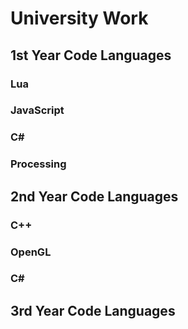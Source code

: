 # University Work

## 1st Year Code Languages

### Lua
### JavaScript
### C#
### Processing

## 2nd Year Code Languages

### C++
### OpenGL
### C#

## 3rd Year Code Languages
